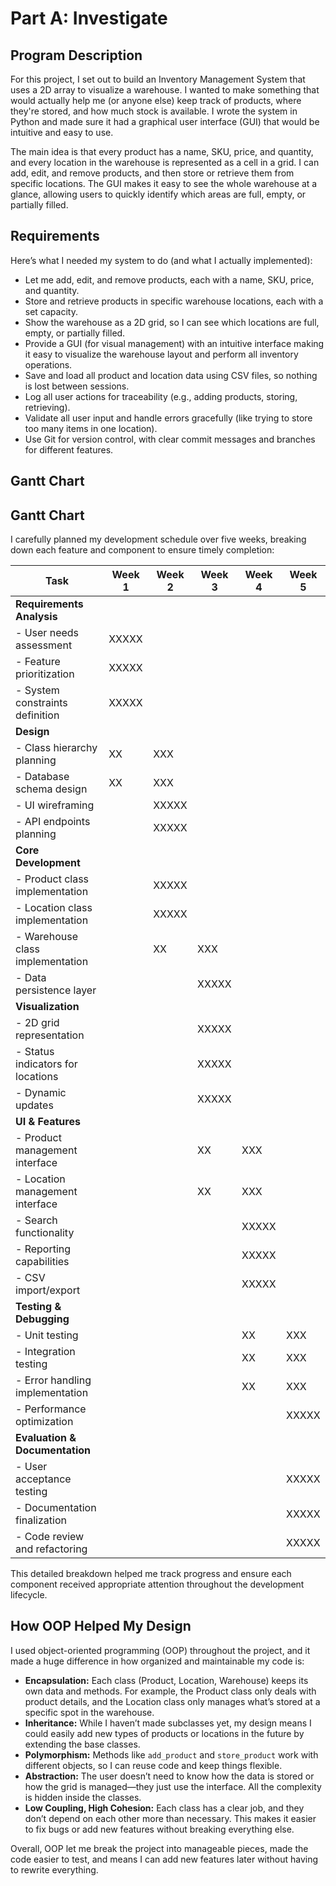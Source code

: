 # Part A: Investigate

## Program Description

For this project, I set out to build an Inventory Management System that uses a 2D array to visualize a warehouse. I wanted to make something that would actually help me (or anyone else) keep track of products, where they're stored, and how much stock is available. I wrote the system in Python and made sure it had a graphical user interface (GUI) that would be intuitive and easy to use.

The main idea is that every product has a name, SKU, price, and quantity, and every location in the warehouse is represented as a cell in a grid. I can add, edit, and remove products, and then store or retrieve them from specific locations. The GUI makes it easy to see the whole warehouse at a glance, allowing users to quickly identify which areas are full, empty, or partially filled.

## Requirements

Here’s what I needed my system to do (and what I actually implemented):

- Let me add, edit, and remove products, each with a name, SKU, price, and quantity.
- Store and retrieve products in specific warehouse locations, each with a set capacity.
- Show the warehouse as a 2D grid, so I can see which locations are full, empty, or partially filled.
- Provide a GUI (for visual management) with an intuitive interface making it easy to visualize the warehouse layout and perform all inventory operations.
- Save and load all product and location data using CSV files, so nothing is lost between sessions.
- Log all user actions for traceability (e.g., adding products, storing, retrieving).
- Validate all user input and handle errors gracefully (like trying to store too many items in one location).
- Use Git for version control, with clear commit messages and branches for different features.

## Gantt Chart
## Gantt Chart

I carefully planned my development schedule over five weeks, breaking down each feature and component to ensure timely completion:

| Task | Week 1 | Week 2 | Week 3 | Week 4 | Week 5 |
|------|--------|--------|--------|--------|--------|
| **Requirements Analysis** |||||
| - User needs assessment | XXXXX |  |  |  |  |
| - Feature prioritization | XXXXX |  |  |  |  |
| - System constraints definition | XXXXX |  |  |  |  |
| **Design** |||||
| - Class hierarchy planning | XX | XXX |  |  |  |
| - Database schema design | XX | XXX |  |  |  |
| - UI wireframing |  | XXXXX |  |  |  |
| - API endpoints planning |  | XXXXX |  |  |  |
| **Core Development** |||||
| - Product class implementation |  | XXXXX |  |  |  |
| - Location class implementation |  | XXXXX |  |  |  |
| - Warehouse class implementation |  | XX | XXX |  |  |
| - Data persistence layer |  |  | XXXXX |  |  |
| **Visualization** |||||
| - 2D grid representation |  |  | XXXXX |  |  |
| - Status indicators for locations |  |  | XXXXX |  |  |
| - Dynamic updates |  |  | XXXXX |  |  |
| **UI & Features** |||||
| - Product management interface |  |  | XX | XXX |  |
| - Location management interface |  |  | XX | XXX |  |
| - Search functionality |  |  |  | XXXXX |  |
| - Reporting capabilities |  |  |  | XXXXX |  |
| - CSV import/export |  |  |  | XXXXX |  |
| **Testing & Debugging** |||||
| - Unit testing |  |  |  | XX | XXX |
| - Integration testing |  |  |  | XX | XXX |
| - Error handling implementation |  |  |  | XX | XXX |
| - Performance optimization |  |  |  |  | XXXXX |
| **Evaluation & Documentation** |||||
| - User acceptance testing |  |  |  |  | XXXXX |
| - Documentation finalization |  |  |  |  | XXXXX |
| - Code review and refactoring |  |  |  |  | XXXXX |

This detailed breakdown helped me track progress and ensure each component received appropriate attention throughout the development lifecycle.

## How OOP Helped My Design

I used object-oriented programming (OOP) throughout the project, and it made a huge difference in how organized and maintainable my code is:

- **Encapsulation:** Each class (Product, Location, Warehouse) keeps its own data and methods. For example, the Product class only deals with product details, and the Location class only manages what’s stored at a specific spot in the warehouse.
- **Inheritance:** While I haven’t made subclasses yet, my design means I could easily add new types of products or locations in the future by extending the base classes.
- **Polymorphism:** Methods like `add_product` and `store_product` work with different objects, so I can reuse code and keep things flexible.
- **Abstraction:** The user doesn’t need to know how the data is stored or how the grid is managed—they just use the interface. All the complexity is hidden inside the classes.
- **Low Coupling, High Cohesion:** Each class has a clear job, and they don’t depend on each other more than necessary. This makes it easier to fix bugs or add new features without breaking everything else.

Overall, OOP let me break the project into manageable pieces, made the code easier to test, and means I can add new features later without having to rewrite everything.
